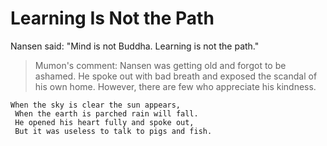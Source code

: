 # Learning Is Not the Path

Nansen said: "Mind is not Buddha. Learning is not the path."

> Mumon's comment: Nansen was getting old and forgot to be ashamed. He spoke out with bad breath and exposed the scandal of his own home. However, there are few who appreciate his kindness.

```
When the sky is clear the sun appears,
 When the earth is parched rain will fall.
 He opened his heart fully and spoke out,
 But it was useless to talk to pigs and fish.
```
